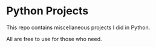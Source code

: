 # Python Projects
This repo contains miscellaneous projects I did in Python.

All are free to use for those who need.
